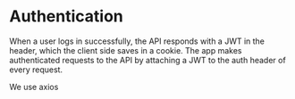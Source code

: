 # Authentication
When a user logs in successfully, the API responds with a JWT in the header, which the client side saves in a cookie.
The app makes authenticated requests to the API by attaching a JWT to the auth header of every request. 

We use axios 